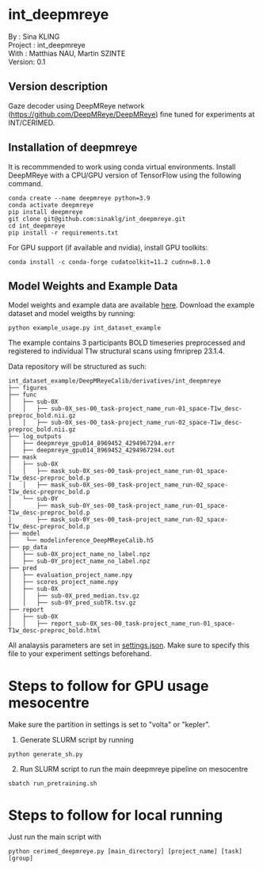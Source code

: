 # int_deepmreye

By :       Sina KLING<br/>
Project :  int_deepmreye <br/>
With :     Matthias NAU, Martin SZINTE<br/>
Version:   0.1<br/>

## Version description
Gaze decoder using DeepMReye network (https://github.com/DeepMReye/DeepMReye) fine tuned for experiments at 
INT/CERIMED. 


## Installation of deepmreye 

It is recommmended to work using conda virtual environments. 
Install DeepMReye with a CPU/GPU version of TensorFlow using the following command.

```
conda create --name deepmreye python=3.9
conda activate deepmreye
pip install deepmreye
git clone git@github.com:sinaklg/int_deepmreye.git
cd int_deepmreye
pip install -r requirements.txt
```

For GPU support (if available and nvidia), install GPU toolkits:

```
conda install -c conda-forge cudatoolkit=11.2 cudnn=8.1.0
```

## Model Weights and Example Data 
Model weights and example data are available [here](https://figshare.com/s/a381947ea8564235cdd0). 
Download the example dataset and model weigths by running: 

```
python example_usage.py int_dataset_example
```

The example contains 3 participants BOLD timeseries preprocessed and registered to individual T1w structural scans using fmriprep 23.1.4.

Data repository will be structured as such:

```
int_dataset_example/DeepMReyeCalib/derivatives/int_deepmreye
├── figures
├── func
│   ├── sub-0X
│   │   ├── sub-0X_ses-00_task-project_name_run-01_space-T1w_desc-preproc_bold.nii.gz
│   │   ├── sub-0X_ses-00_task-project_name_run-02_space-T1w_desc-preproc_bold.nii.gz
├── log_outputs
│   ├── deepmreye_gpu014_8969452_4294967294.err
│   ├── deepmreye_gpu014_8969452_4294967294.out
├── mask
│   ├── sub-0X
│   │   ├── mask_sub-0X_ses-00_task-project_name_run-01_space-T1w_desc-preproc_bold.p
│   │   ├── mask_sub-0X_ses-00_task-project_name_run-02_space-T1w_desc-preproc_bold.p
│   └── sub-0Y
│       ├── mask_sub-0Y_ses-00_task-project_name_run-01_space-T1w_desc-preproc_bold.p
│       ├── mask_sub-0Y_ses-00_task-project_name_run-02_space-T1w_desc-preproc_bold.p
├── model
│    └── modelinference_DeepMReyeCalib.h5
├── pp_data
│   ├── sub-0X_project_name_no_label.npz
│   ├── sub-0Y_project_name_no_label.npz
├── pred
│   ├── evaluation_project_name.npy
│   ├── scores_project_name.npy
│   ├── sub-0X
│   │   ├── sub-0X_pred_median.tsv.gz
│   │   ├── sub-0Y_pred_subTR.tsv.gz
├── report
│   ├── sub-0X
│   │   ├── report_sub-0X_ses-00_task-project_name_run-01_space-T1w_desc-preproc_bold.html

```

All analaysis parameters are set in [settings.json](settings.json).
Make sure to specify this file to your experiment settings beforehand. 

# Steps to follow for GPU usage mesocentre

Make sure the partition in settings is set to "volta" or "kepler". 

1. Generate SLURM script by running 

``` 
python generate_sh.py 

```

2. Run SLURM script to run the main deepmreye pipeline on mesocentre

```
sbatch run_pretraining.sh 

```

# Steps to follow for local running 

Just run the main script with

```
python cerimed_deepmreye.py [main_directory] [project_name] [task] [group]

```